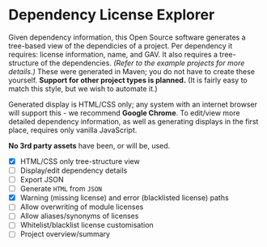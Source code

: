 # Dependency License Explorer
Given dependency information, this Open Source software generates a tree-based view of the dependicies of a project. 
Per dependency it requires: license information, name, and GAV. It also requires a tree-structure of the dependencies. *(Refer to the example projects for more details.)* These were generated in Maven; you do not have to create these yourself. **Support for other project types is planned.** (It is fairly easy to match this style, but we wish to automate it.)

Generated display is HTML/CSS only; any system with an internet browser will support this - we recommend **Google Chrome**. To edit/view more detailed dependency information, as well as generating displays in the first place, requires only vanilla JavaScript. 

**No 3rd party assets** have been, or will be, used.

- [x] HTML/CSS only tree-structure view
- [ ] Display/edit dependency details
- [ ] Export JSON
- [ ] Generate `HTML` from `JSON`
- [x] Warning (missing license) and error (blacklisted license) paths
- [ ] Allow overwriting of module licenses
- [ ] Allow aliases/synonyms of licenses
- [ ] Whitelist/blacklist license customisation
- [ ] Project overview/summary
